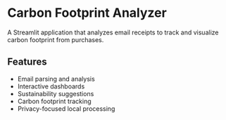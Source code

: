 # Carbon Footprint Analyzer

A Streamlit application that analyzes email receipts to track and visualize carbon footprint from purchases.

## Features
- Email parsing and analysis
- Interactive dashboards
- Sustainability suggestions
- Carbon footprint tracking
- Privacy-focused local processing

